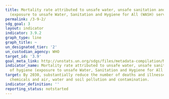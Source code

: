 ```yaml
---
title: Mortality rate attributed to unsafe water, unsafe sanitation and lack of hygiene
  (exposure to unsafe Water, Sanitation and Hygiene for All (WASH) services)
permalink: /3-9-2/
sdg_goal: 3
layout: indicator
indicator: 3.9.2
graph_type: line
graph_title: ~
un_designated_tier: '2'
un_custodian_agency: WHO
target_id: '3.9'
goal_meta_link: http://unstats.un.org/sdgs/files/metadata-compilation/Metadata-Goal-3.pdf
indicator_name: Mortality rate attributed to unsafe water, unsafe sanitation and lack
  of hygiene (exposure to unsafe Water, Sanitation and Hygiene for All (WASH) services)
target: By 2030, substantially reduce the number of deaths and illnesses from hazardous
  chemicals and air, water and soil pollution and contamination.
indicator_definition: ''
reporting_status: notstarted
---
```

